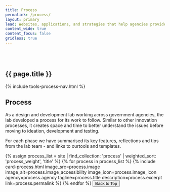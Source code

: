 ```yaml
---
title: Process
permalink: /process/
layout: primary
lead: Websites, applications, and strategies that help agencies provide excellent value to the public.
content_wide: true
content_focus: false
gridless: true
---
```


<section class="background-medium project">
  <div class="nz-grid-full nz-flex banner">
    <div class="nz-grid nz-width-one-whole hero-callout-full hero-callout-no_button">
      <h1 class="page-title" style="padding-top: 3rem">
        {{ page.title }}
      </h1>
    </div>
  </div>
</section>

<section class="nz-section">
  {% include tools-process-nav.html %}

  <div class="nz-grid">
    <h1 tabindex="0">Process</h1>
    <p>As a design and development lab working across government agencies, the lab developed a process for its work to follow. Similar to other innovation processes, it creates space and time to better understand the issues before moving to ideation, development and testing.</p>
    <p>For each phase we have summarised its key features, reflections and tips from the lab team - and links to ourtools and templates.</p>
  </div>

  <div class="nz-grid">
    <section class="nz-section">
      <div class="nz-section-bottom">
        <div class="nz-flex nz-flex-wrap">
          {% assign process_list = site | find_collection: 'process' | weighted_sort: 'process_weight', 'title' %}
          {% for process in process_list %}
            {% include card-process.html
            image_src=process.image
            image_alt=process.image_accessibility
            image_icon=process.image_icon
            agency=process.agency
            tagline=process.title
            description=process.excerpt
            link=process.permalink
            %}
          {% endfor %}
          <button id="scrollToTopBtn" title="Go to top">Back to Top</button>
        </div>
      </div>
    </section>
  </div>
</section>
